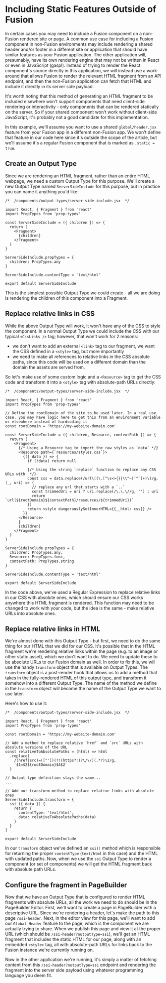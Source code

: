 Including Static Features Outside of Fusion
===========================================

In certain cases you may need to include a Fusion component on a non-Fusion rendered site or page. A common use case for including a Fusion component in non-Fusion environments may include rendering a shared header and/or footer in a different site or application that should have similar features as your Fusion application. The other application will, presumably, have its own rendering engine that may not be written in React or even in JavaScript (gasp!). Instead of trying to render the React component's source directly in this application, we will instead use a work-around that allows Fusion to render the relevant HTML fragment from an API endpoint, and then the non-Fusion application can fetch that HTML and include it directly in its server side payload.

It's worth noting that this method of generating an HTML fragment to be included elsewhere won't support components that need client-side rendering or interactivity - only components that can be rendered statically on the server. So if your shared component won't work without client-side JavaScript, it's probably not a good candidate for this implementation.

In this example, we'll assume you want to use a shared `global/header.jsx` feature from your Fusion app in a different non-Fusion app. We won't define that feature in our code here since it's outside the scope of the article, but we'll assume it's a regular Fusion component that is marked as `.static = true`.

Create an Output Type
---------------------

Since we are rendering an HTML fragment, rather than an entire HTML webpage, we need a custom Output Type for this purpose. We'll create a new Output Type named `ServerSideInclude` for this purpose, but in practice you can name it anything you'd like:

    /*  /components/output-types/server-side-include.jsx  */
    
    import React, { Fragment } from 'react'
    import PropTypes from 'prop-types'
    
    const ServerSideInclude = ({ children }) => {
      return (
        <Fragment>
          {children}
        </Fragment>
      )
    }
    
    ServerSideInclude.propTypes = {
      children: PropTypes.any
    }
    
    ServerSideInclude.contentType = 'text/html'
    
    export default ServerSideInclude
    

This is the simplest possible Output Type we could create - all we are doing is rendering the children of this component into a Fragment.

Replace relative links in CSS
-----------------------------

While the above Output Type will work, it won't have any of the CSS to style the component. In a normal Output Type we could include the CSS with our typical `<CssLinks />` tag; however, that won't work for 2 reasons:

*   we don't want to add an external `<link>` tag to our fragment, we want the CSS defined in a `<style>` tag, but more importantly
*   we need to make all references to relative links in the CSS absolute paths, since this code will be used on a different domain than the domain the assets are served from.

So let's make use of some custom logic and a `<Resource>` tag to get the CSS code and transform it into a `<style>` tag with absolute-path URLs directly:

    /*  /components/output-types/server-side-include.jsx  */
    
    import React, { Fragment } from 'react'
    import PropTypes from 'prop-types'
    
    // Define the rootDomain of the site to be used later. In a real use case, you may have logic here to get this from an environment variable or elsewhere instead of hardcoding it
    const rootDomain = 'https://my-website-domain.com'
    
    const ServerSideInclude = ({ children, Resource, contextPath }) => {
      return (
        <Fragment>
          {/* Using a Resource tag to import the raw styles as `data` */}
          <Resource path={`resources/styles.css`}>
            {({ data }) => {
              if (!data) return null
    
              {/* Using the string `replace` function to replace any CSS URLs with  */}
              const css = data.replace(/url\((\.[^\s<>{}|\\^~)'"`]+)\)/g, (_, uri) => {
                // replace any url that starts with a `..`
                const trimmedUri = uri ? uri.replace(/\.\.\//g, '') : uri
                return `url(${rootDomain}${contextPath}/resources/${trimmedUri})`
              })
              return <style dangerouslySetInnerHTML={{__html: css}} />
            }}
          </Resource>
          }
          {children}
        </Fragment>
      )
    }
    
    ServerSideInclude.propTypes = {
      children: PropTypes.any,
      Resource: PropTypes.func,
      contextPath: PropTypes.string
    }
    
    ServerSideInclude.contentType = 'text/html'
    
    export default ServerSideInclude
    

In the code above, we've used a Regular Expression to replace relative links in our CSS with absolute ones, which should ensure our CSS works anywhere this HTML fragment is rendered. This function may need to be changed to work with your code, but the idea is the same - make relative URLs into absolute ones.

Replace relative links in HTML
------------------------------

We're almost done with this Output Type - but first, we need to do the same thing for our HTML that we did for our CSS. It's possible that in the HTML fragment we're rendering relative links within the page (e.g. to an image or other static asset), which we don't want to do. We need to update these to be absolute URLs to our Fusion domain as well. In order to fix this, we will use the handy `transform` object that is available on Output Types. The `transform` object is a post-render hook that allows us to add a method that takes in the fully-rendered HTML of this output type, and transform it somehow into a different Output Type. The name of the method we define in the `transform` object will become the name of the Output Type we want to use later.

Here's how to use it:

    /*  /components/output-types/server-side-include.jsx  */
    
    import React, { Fragment } from 'react'
    import PropTypes from 'prop-types'
    
    const rootDomain = 'https://my-website-domain.com'
    
    // Add a method to replace relative `href` and `src` URLs with absolute versions of the URL
    const relativeToAbsolutePaths = (html) => html
      .replace(
        /(href|src)=(["'])(?!(https?:)?\/\/)(.*?)\2/g,
        `$1=$2${rootDomain}$4$2`
      )
    
    // Output type definition stays the same...
    ...
    
    // Add our transform method to replace relative links with absolute ones
    ServerSideInclude.transform = {
      ssi ({ data }) {
        return {
          contentType: 'text/html',
          data: relativeToAbsolutePaths(data)
        }
      }
    }
    
    export default ServerSideInclude
    

In our `transform` object we've defined an `ssi()` method which is responsible for returning the proper `contentType` (`text/html` in this case) and the HTML with updated paths. Now, when we use the `ssi` Output Type to render a component (or set of components) we will get the HTML fragment back with absolute path URLs.

Configure the fragment in PageBuilder
-------------------------------------

Now that we have an Output Type that is configured to render HTML fragments with absolute URLs, all the work we need to do should be in the PageBuilder Editor. First, we'll want to create a page in PageBuilder with a descriptive URL. Since we're rendering a header, let's make the path to this page `/ssi-header`. Next, in the editor view for this page, we'll want to add our `Global Header` feature to the page, which is the component we are actually trying to share. When we publish this page and view it at the proper URL (which should be `/ssi-header?outputType=ssi`), we'll get an HTML fragment that includes the static HTML for our page, along with an embedded `<style>` tag, all with absolute-path URLs for links back to the Fusion instance we're currently running on.

Now in the other application we're running, it's simply a matter of fetching content from this `/ssi-header?outputType=ssi` endpoint and rendering the fragment into the server side payload using whatever programming language you deem fit.